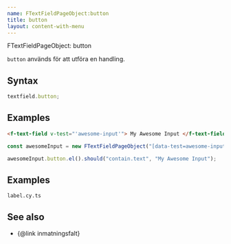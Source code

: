 ```yaml
---
name: FTextFieldPageObject:button
title: button
layout: content-with-menu
---
```


FTextFieldPageObject: button

`button` används för att utföra en handling.

## Syntax

```ts
textfield.button;
```

## Examples

```html static
<f-text-field v-test="'awesome-input'"> My Awesome Input </f-text-field>
```

```ts
const awesomeInput = new FTextFieldPageObject("[data-test=awesome-input]");

awesomeInput.button.el().should("contain.text", "My Awesome Input");
```

## Examples

```import
label.cy.ts
```

## See also

-   {@link inmatningsfalt}
